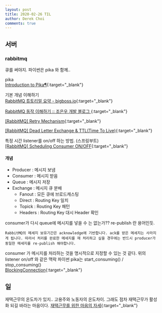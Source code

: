 ```yaml
---
layout: post
title: 2020-02-26 TIL
author: Derek Choi
comments: true
---
```


## 서버

### rabbitmq

큐를 써야지. 파이썬은 pika 와 함께..

pika  
[Introduction to Pika¶](https://pika.readthedocs.io/en/stable/){:target="_blank"}

기본 개념 이해하기  
[RabbitMQ 튜토리얼 요약 - bigboss.io](https://bigboss.io/2019/05/rabbitmq-tutorials-summary/){:target="_blank"}

[RabbitMQ 동작 이해하기 :: 조은우 개발 블로그 ](https://jonnung.dev/rabbitmq/2019/02/06/about-amqp-implementtation-of-rabbitmq/){:target="_blank"}

[\[RabbitMQ\] Retry Mechanism](https://velog.io/@minholee_93/RabbitMQ-Retry-Mechanism-nik4tel6hs){:target="_blank"}

[\[RabbitMQ\] Dead Letter Exchange & TTL(Time To Live)](https://velog.io/@minholee_93/RabbitMQ-Dead-Letter-Exchange-TTLTime-To-Live){:target="_blank"}

특정 시간 listener를 on/off 하는 방법. (스프링부트)  
[\[RabbitMQ\] Scheduling Consumer ON/OFF](https://velog.io/@minholee_93/RabbitMQ-Scheduling-Consumer-ykk4w7yzx3){:target="_blank"}

#### 개념
- Producer : 메시지 보냄
- Consumer : 메시지 받음
- Queue : 메시지 저장
- Exchange : 메시지 큐 분배
	- Fanout : 모든 큐에 브로드캐스팅
	- Direct : Routing Key 일치
	- Topick : Routing Key 패턴
	- Headers : Routing Key 대시 Header 확인



consumer가 다시 queue에 메시지를 넣을 수 는 없는가?? re-publish 란 용어인듯.
```
RabbitMQ의 메세지 보유기간은 acknowledge에 기반합니다. ack를 받은 메세지는 사라지게 됩니다. 따라서 처리를 완료한 메세지를 재 처리하고 싶을 경우에는 반드시 producer가 동일한 메세지를 re-publish 해야합니다.
```


consumer 가 메시지를 처리하는 것을 명시적으로 지정할 수 있는 것 같다. 위의 listener on/off 와 같은 맥락
파이썬 pika는 start_consuming() / stop_consuming()  
[BlockingConnection](https://pika.readthedocs.io/en/stable/modules/adapters/blocking.html#pika.adapters.blocking_connection.BlockingChannel.stop_consuming){:target="_blank"}



## 일

재택근무의 온도차가 있지.. 고용주와 노동자의 온도차이. 그래도 점차 재택근무가 활성화 되길 바라는 마음이다.
[재택근무를 위한 마음의 자세](https://brunch.co.kr/@ioojoo/61){:target="_blank"}
